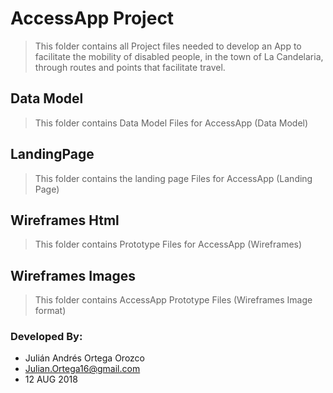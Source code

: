 # AccessApp Project
>This folder contains all Project files needed to develop an App to facilitate the mobility of disabled people, in the town of La Candelaria, through routes and points that facilitate travel.

## Data Model
>This folder contains Data Model Files for AccessApp (Data Model)


## LandingPage
>This folder contains the landing page Files for AccessApp (Landing Page)

## Wireframes Html
>This folder contains Prototype Files for AccessApp (Wireframes)

## Wireframes Images
>This folder contains AccessApp Prototype Files (Wireframes Image format)

### Developed By:
* Julián Andrés Ortega Orozco
* Julian.Ortega16@gmail.com
* 12 AUG 2018